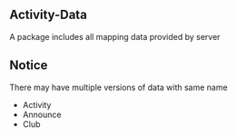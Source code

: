 ## Activity-Data
A package includes all mapping data provided by server

## Notice
There may have multiple versions of data with same name

- Activity
- Announce
- Club
